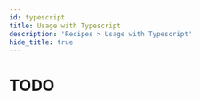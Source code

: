 ```yaml
---
id: typescript
title: Usage with Typescript
description: 'Recipes > Usage with Typescript'
hide_title: true
---
```


# TODO
